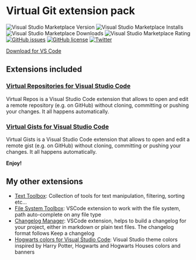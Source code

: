 # Virtual Git extension pack

<!-- [![Publish Extension](https://github.com/carlocardella/vscode-VirtualGit/actions/workflows/PublishExtension.yml/badge.svg)](https://github.com/carlocardella/vscode-VirtualGists/actions/workflows/PublishExtension.yml) -->
![Visual Studio Marketplace Version](https://img.shields.io/visual-studio-marketplace/v/carlocardella.vscode-virtualGit)
![Visual Studio Marketplace Installs](https://img.shields.io/visual-studio-marketplace/i/carlocardella.vscode-virtualGit)
![Visual Studio Marketplace Downloads](https://img.shields.io/visual-studio-marketplace/d/carlocardella.vscode-virtualGit)
![Visual Studio Marketplace Rating](https://img.shields.io/visual-studio-marketplace/r/carlocardella.vscode-virtualGit)
[![GitHub issues](https://img.shields.io/github/issues/carlocardella/vscode-VirtualGit.svg)](https://github.com/carlocardella/vscode-VirtualGit/issues)
[![GitHub license](https://img.shields.io/github/license/carlocardella/vscode-VirtualGit.svg)](https://github.com/carlocardella/vscode-VirtualGit/blob/master/LICENSE.md)
[![Twitter](https://img.shields.io/twitter/url/https/github.com/carlocardella/vscode-VirtualGit.svg?style=social)](https://twitter.com/intent/tweet?text=Wow:&url=https%3A%2F%2Fgithub.com%2Fcarlocardella%2Fvscode-VirtualGit)
<!-- [![Open in Visual Studio Code](https://open.vscode.dev/badges/open-in-vscode.svg)](https://open.vscode.dev/carlocardella/vscode-texttoolbox) -->

[Download for VS Code](https://marketplace.visualstudio.com/items?itemName=CarloCardella.vscode-virtualgists)

## Extensions included

### [Virtual Repositories for Visual Studio Code](https://marketplace.visualstudio.com/items?itemName=CarloCardella.vscode-VirtualRepos)

Virtual Repos is a Visual Studio Code extension that allows to open and edit a remote repository (e.g. on GitHub) without cloning, committing or pushing your changes. It all happens automatically.

### [Virtual Gists for Visual Studio Code](https://marketplace.visualstudio.com/items?itemName=CarloCardella.vscode-virtualgists)

Virtual Gists is a Visual Studio Code extension that allows to open and edit a remote gist (e.g. on GitHub) without cloning, committing or pushing your changes. It all happens automatically.

**Enjoy!**

## My other extensions

<!-- * [Virtual Repos](https://github.com/carlocardella/vscode-VirtualRepos): Virtual Repos is a Visual Studio Code extension that allows to open and edit a remote repository (e.g. on GitHub) without cloning, committing or pushing your changes. It all happens automatically -->
<!-- * [Virtual Gists](https://github.com/carlocardella/vscode-VirtualGists): Virtual Gists is a Visual Studio Code extension that allows to open and edit a remote gist (e.g. on GitHub) without cloning, committing or pushing your changes. It all happens automatically -->
<!-- * [Virtual Git](https://github.com/carlocardella/vscode-VirtualGit): VSCode extension path with my extensions to work with virtual repositories and gists based on a virtual file system -->
* [Text Toolbox](https://github.com/carlocardella/vscode-TextToolbox): Collection of tools for text manipulation, filtering, sorting etc...
* [File System Toolbox](https://github.com/carlocardella/vscode-FileSystemToolbox): VSCode extension to work with the file system, path auto-complete on any file type
* [Changelog Manager](https://github.com/carlocardella/vscode-ChangelogManager): VSCode extension, helps to build a changelog for your project, either in markdown or plain text files. The changelog format follows Keep a changelog
* [Hogwarts colors for Visual Studio Code](https://github.com/carlocardella/hogwarts-colors-for-vscode): Visual Studio theme colors inspired by Harry Potter, Hogwarts and Hogwarts Houses colors and banners
